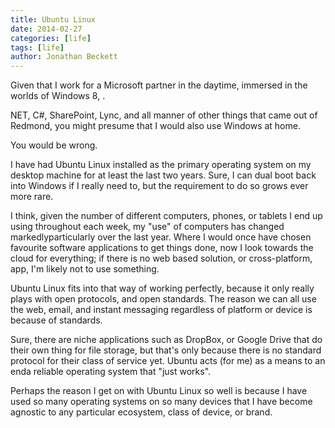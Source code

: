 ```yaml
---
title: Ubuntu Linux
date: 2014-02-27
categories: [life]
tags: [life]
author: Jonathan Beckett
---
```


Given that I work for a Microsoft partner in the daytime, immersed in the worlds of Windows 8, .

NET, C#, SharePoint, Lync, and all manner of other things that came out of Redmond, you might presume that I would also use Windows at home.

You would be wrong.

I have had Ubuntu Linux installed as the primary operating system on my desktop machine for at least the last two years. Sure, I can dual boot back into Windows if I really need to, but the requirement to do so grows ever more rare.

I think, given the number of different computers, phones, or tablets I end up using throughout each week, my "use" of computers has changed markedlyparticularly over the last year. Where I would once have chosen favourite software applications to get things done, now I look towards the cloud for everything; if there is no web based solution, or cross-platform, app, I'm likely not to use something.

Ubuntu Linux fits into that way of working perfectly, because it only really plays with open protocols, and open standards. The reason we can all use the web, email, and instant messaging regardless of platform or device is because of standards.

Sure, there are niche applications such as DropBox, or Google Drive that do their own thing for file storage, but that's only because there is no standard protocol for their class of service yet. Ubuntu acts (for me) as a means to an enda reliable operating system that "just works".

Perhaps the reason I get on with Ubuntu Linux so well is because I have used so many operating systems on so many devices that I have become agnostic to any particular ecosystem, class of device, or brand.